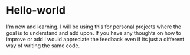 # Hello-world
I'm new and learning. I will be using this for personal projects where the goal is to understand and add upon. If you have any thoughts on how to improve or add I would appreciate the feedback even if its just a different way of writing the same code.
